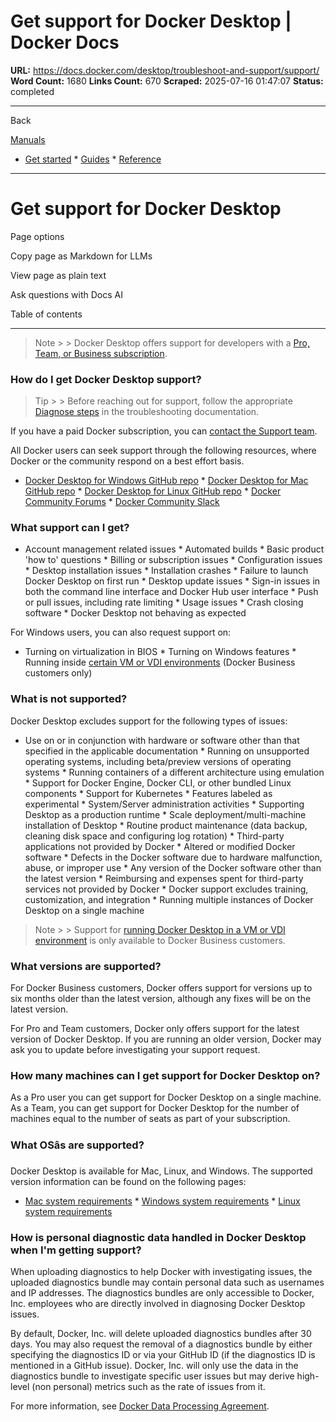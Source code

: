 # Get support for Docker Desktop | Docker Docs

**URL:** https://docs.docker.com/desktop/troubleshoot-and-support/support/
**Word Count:** 1680
**Links Count:** 670
**Scraped:** 2025-07-16 01:47:07
**Status:** completed

---

Back

[Manuals](https://docs.docker.com/manuals/)

  * [Get started](https://docs.docker.com/get-started/)   * [Guides](https://docs.docker.com/guides/)   * [Reference](https://docs.docker.com/reference/)

* * *

# Get support for Docker Desktop

Page options

Copy page as Markdown for LLMs

View page as plain text

Ask questions with Docs AI

Table of contents

* * *

> Note >  > Docker Desktop offers support for developers with a [Pro, Team, or Business subscription](https://www.docker.com/pricing?utm_source=docker&utm_medium=webreferral&utm_campaign=docs_driven_upgrade_desktop_support).

### How do I get Docker Desktop support?

> Tip >  > Before reaching out for support, follow the appropriate [Diagnose steps](https://docs.docker.com/desktop/troubleshoot-and-support/troubleshoot/#diagnose) in the troubleshooting documentation.

If you have a paid Docker subscription, you can [contact the Support team](https://hub.docker.com/support/contact/).

All Docker users can seek support through the following resources, where Docker or the community respond on a best effort basis.

  * [Docker Desktop for Windows GitHub repo](https://github.com/docker/for-win)   * [Docker Desktop for Mac GitHub repo](https://github.com/docker/for-mac)   * [Docker Desktop for Linux GitHub repo](https://github.com/docker/desktop-linux)   * [Docker Community Forums](https://forums.docker.com/)   * [Docker Community Slack](http://dockr.ly/comm-slack)

### What support can I get?

  * Account management related issues   * Automated builds   * Basic product 'how to' questions   * Billing or subscription issues   * Configuration issues   * Desktop installation issues     * Installation crashes     * Failure to launch Docker Desktop on first run   * Desktop update issues   * Sign-in issues in both the command line interface and Docker Hub user interface   * Push or pull issues, including rate limiting   * Usage issues     * Crash closing software     * Docker Desktop not behaving as expected

For Windows users, you can also request support on:

  * Turning on virtualization in BIOS   * Turning on Windows features   * Running inside [certain VM or VDI environments](https://docs.docker.com/desktop/setup/vm-vdi/) \(Docker Business customers only\)

### What is not supported?

Docker Desktop excludes support for the following types of issues:

  * Use on or in conjunction with hardware or software other than that specified in the applicable documentation   * Running on unsupported operating systems, including beta/preview versions of operating systems   * Running containers of a different architecture using emulation   * Support for Docker Engine, Docker CLI, or other bundled Linux components   * Support for Kubernetes   * Features labeled as experimental   * System/Server administration activities   * Supporting Desktop as a production runtime   * Scale deployment/multi-machine installation of Desktop   * Routine product maintenance \(data backup, cleaning disk space and configuring log rotation\)   * Third-party applications not provided by Docker   * Altered or modified Docker software   * Defects in the Docker software due to hardware malfunction, abuse, or improper use   * Any version of the Docker software other than the latest version   * Reimbursing and expenses spent for third-party services not provided by Docker   * Docker support excludes training, customization, and integration   * Running multiple instances of Docker Desktop on a single machine

> Note >  > Support for [running Docker Desktop in a VM or VDI environment](https://docs.docker.com/desktop/setup/vm-vdi/) is only available to Docker Business customers.

### What versions are supported?

For Docker Business customers, Docker offers support for versions up to six months older than the latest version, although any fixes will be on the latest version.

For Pro and Team customers, Docker only offers support for the latest version of Docker Desktop. If you are running an older version, Docker may ask you to update before investigating your support request.

### How many machines can I get support for Docker Desktop on?

As a Pro user you can get support for Docker Desktop on a single machine. As a Team, you can get support for Docker Desktop for the number of machines equal to the number of seats as part of your subscription.

### What OSâs are supported?

Docker Desktop is available for Mac, Linux, and Windows. The supported version information can be found on the following pages:

  * [Mac system requirements](https://docs.docker.com/desktop/setup/install/mac-install/#system-requirements)   * [Windows system requirements](https://docs.docker.com/desktop/setup/install/windows-install/#system-requirements)   * [Linux system requirements](https://docs.docker.com/desktop/setup/install/linux/#system-requirements)

### How is personal diagnostic data handled in Docker Desktop when I'm getting support?

When uploading diagnostics to help Docker with investigating issues, the uploaded diagnostics bundle may contain personal data such as usernames and IP addresses. The diagnostics bundles are only accessible to Docker, Inc. employees who are directly involved in diagnosing Docker Desktop issues.

By default, Docker, Inc. will delete uploaded diagnostics bundles after 30 days. You may also request the removal of a diagnostics bundle by either specifying the diagnostics ID or via your GitHub ID \(if the diagnostics ID is mentioned in a GitHub issue\). Docker, Inc. will only use the data in the diagnostics bundle to investigate specific user issues but may derive high-level \(non personal\) metrics such as the rate of issues from it.

For more information, see [Docker Data Processing Agreement](https://www.docker.com/legal/data-processing-agreement).